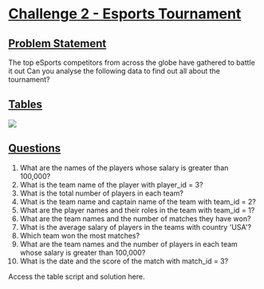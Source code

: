 <html>
  <body>
<h1><b><u>Challenge 2 - Esports Tournament</u></b></h1>
<h2><b><u>Problem Statement</u></b></h2>
<p>The top eSports competitors from across the globe have gathered to battle it out
Can you analyse the following data to find out all about the tournament?</p>
<h2><b><u>Tables</u></b></h2>
<img src="https://github.com/sthasleemabanu/Steel-data-SQL-Challenge/assets/111576542/367dc483-0d1c-43c7-ab4b-23c46e504f98"/>
<h2><b><u>Questions</u></b></h2>
<ol>
  <li>What are the names of the players whose salary is greater than 100,000?</li>
  <li>What is the team name of the player with player_id = 3?</li>
  <li>What is the total number of players in each team?</li>
  <li>What is the team name and captain name of the team with team_id = 2?</li>
  <li>What are the player names and their roles in the team with team_id = 1?</li>
  <li>What are the team names and the number of matches they have won?</li>
  <li>What is the average salary of players in the teams with country 'USA'?</li>
  <li>Which team won the most matches?</li>
  <li>What are the team names and the number of players in each team whose salary is greater than 100,000?</li>
  <li>What is the date and the score of the match with match_id = 3?</li>
</ol>  

<p>Access the table script and solution here.</p>
</body>
</html>
